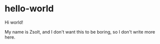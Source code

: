# hello-world


Hi world!

My name is Zsolt, and I don't want this to be boring, so I don't write more here.
